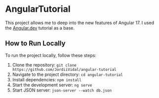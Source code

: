 # AngularTutorial

This project allows me to deep into the new features of Angular 17. I used the [Angular.dev](https://angular.dev/tutorials/first-app) tutorial as a base.

## How to Run Locally

To run the project locally, follow these steps:

1. Clone the repository: `git clone https://github.com/JordiiVidal/angular-tutorial`
2. Navigate to the project directory: `cd angular-tutorial`
3. Install dependencies: `npm install`
4. Start the development server: `ng serve`
5. Start JSON server: `json-server --watch db.json`
